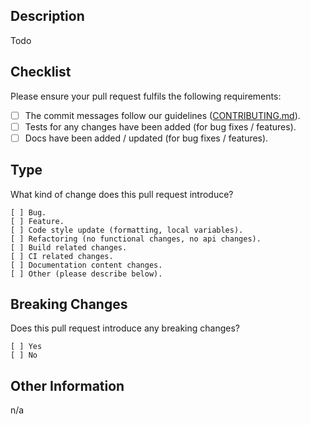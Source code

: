## Description

<!-- please describe the issue fixed or current behavior you are modifying / the new behavior -->

Todo

## Checklist

Please ensure your pull request fulfils the following requirements:

- [ ] The commit messages follow our guidelines ([CONTRIBUTING.md](./CONTRIBUTING.md)).
- [ ] Tests for any changes have been added (for bug fixes / features).
- [ ] Docs have been added / updated (for bug fixes / features).

## Type

What kind of change does this pull request introduce?

<!-- please check the one that applies using an "x" -->

```
[ ] Bug.
[ ] Feature.
[ ] Code style update (formatting, local variables).
[ ] Refactoring (no functional changes, no api changes).
[ ] Build related changes.
[ ] CI related changes.
[ ] Documentation content changes.
[ ] Other (please describe below).
```

## Breaking Changes

Does this pull request introduce any breaking changes?

<!-- please check the one that applies using an "x" -->

```
[ ] Yes
[ ] No
```

<!-- if "Yes", please describe the impact and migration path for existing applications below -->

## Other Information

<!-- please include any additional information that might be helpful during review -->

n/a
